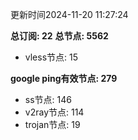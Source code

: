 更新时间2024-11-20 11:27:24

**总订阅: 22**
**总节点: 5562**
- vless节点: 15

**google ping有效节点: 279**
- ss节点: 146
- v2ray节点: 114
- trojan节点: 19
